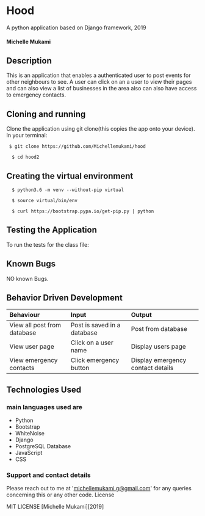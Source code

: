 # Hood 
A python application based on Django framework, 2019
#### Michelle Mukami
## Description

This is an application that enables a authenticated user to post events for other neighbours to see. A user can click on an a user to view their pages and can also view a list of businesses in the area also can also have access to emergency contacts.
## Cloning and running
Clone the application using git clone(this copies the app onto your device). In your terminal:

  ```  $ git clone https://github.com/Michellemukami/hood ```
  
  ```  $ cd hood2```

## Creating the virtual environment

  ```  $ python3.6 -m venv --without-pip virtual```
  
  ```  $ source virtual/bin/env```
  
  ```  $ curl https://bootstrap.pypa.io/get-pip.py | python```



## Testing the Application
To run the tests for the class file:

## Known Bugs

NO known Bugs.

## Behavior Driven Development

| Behaviour    | Input     | Output|
| :------------- | :------------- |:---------|
|   View all post from database    |    Post is saved in a database | Post from database|
|View user page|Click on a user name|Display users page|
|View emergency contacts |Click emergency button |Display emergency contact  details|


## Technologies Used
### main languages used are

* Python
* Bootstrap
* WhiteNoise
* Django
* PostgreSQL Database
* JavaScript
* CSS

### Support and contact details

Please reach out to me at 'michellemukami.g@gmail.com' for any queries concerning this or any other code.
License

MIT LICENSE [Michelle Mukami][2019]
